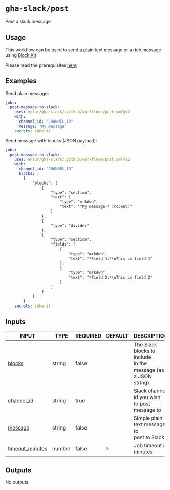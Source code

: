 # `gha-slack/post`

Post a slack message

## Usage

This workflow can be used to send a plain text message or a rich message using [Block Kit](https://api.slack.com/tools/block-kit-builder)

Please read the prerequisites [here](/.github/README.md)

## Examples

Send plain message:

```yml
jobs:
  post-message-to-slack:
    uses: entur/gha-slack/.github/workflows/post.yml@v2
    with:
      channel_id: "CHANNEL_ID"
      message: "My message"
    secrets: inherit
```

Send message with blocks (JSON payload):

```yml
jobs:
  post-message-to-slack:
    uses: entur/gha-slack/.github/workflows/post.yml@v2
    with:
      channel_id: "CHANNEL_ID"
      blocks: |
        {
         	"blocks": [
          		{
         			"type": "section",
         			"text": {
          				"type": "mrkdwn",
          				"text": "*My message!* :rocket:"
         			}
          		},
          		{
         			"type": "divider"
          		},
          		{
         			"type": "section",
         			"fields": [
          				{
         					"type": "mrkdwn",
         					"text": "*Field 1:*\nThis is field 1"
          				},
          				{
         					"type": "mrkdwn",
         					"text": "*Field 2:*\nThis is field 2"
          				}
         			]
          		}
         	]
        }
    secrets: inherit
```

## Inputs

<!-- AUTO-DOC-INPUT:START - Do not remove or modify this section -->

|                                     INPUT                                     |  TYPE  | REQUIRED | DEFAULT |                            DESCRIPTION                             |
|-------------------------------------------------------------------------------|--------|----------|---------|--------------------------------------------------------------------|
|              <a name="input_blocks"></a>[blocks](#input_blocks)               | string |  false   |         | The Slack blocks to include <br>in the message (as a JSON string)  |
|        <a name="input_channel_id"></a>[channel_id](#input_channel_id)         | string |   true   |         |         Slack channel id you wish <br>to post message to           |
|             <a name="input_message"></a>[message](#input_message)             | string |  false   |         |          Simple plain text message to <br>post to Slack            |
| <a name="input_timeout_minutes"></a>[timeout_minutes](#input_timeout_minutes) | number |  false   |   `5`   |                       Job timeout in minutes                       |

<!-- AUTO-DOC-INPUT:END -->

## Outputs

<!-- AUTO-DOC-OUTPUT:START - Do not remove or modify this section -->
No outputs.
<!-- AUTO-DOC-OUTPUT:END -->
